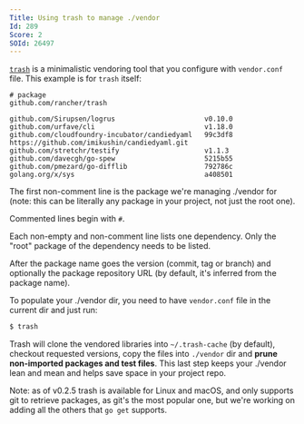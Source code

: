 ```yaml
---
Title: Using trash to manage ./vendor
Id: 289
Score: 2
SOId: 26497
---
```

[`trash`](https://github.com/rancher/trash) is a minimalistic vendoring tool that you configure with `vendor.conf` file. This example is for `trash` itself:

```text
# package
github.com/rancher/trash

github.com/Sirupsen/logrus                      v0.10.0
github.com/urfave/cli                           v1.18.0
github.com/cloudfoundry-incubator/candiedyaml   99c3df8  https://github.com/imikushin/candiedyaml.git
github.com/stretchr/testify                     v1.1.3
github.com/davecgh/go-spew                      5215b55
github.com/pmezard/go-difflib                   792786c
golang.org/x/sys                                a408501
```

The first non-comment line is the package we're managing ./vendor for (note: this can be literally any package in your project, not just the root one).

Commented lines begin with `#`.

Each non-empty and non-comment line lists one dependency. Only the "root" package of the dependency needs to be listed.

After the package name goes the version (commit, tag or branch) and optionally the package repository URL (by default, it's inferred from the package name).

To populate your ./vendor dir, you need to have `vendor.conf` file in the current dir and just run:

```sh
$ trash
```

Trash will clone the vendored libraries into `~/.trash-cache` (by default), checkout requested versions, copy the files into `./vendor` dir and **prune non-imported packages and test files**. This last step keeps your ./vendor lean and mean and helps save space in your project repo.

Note: as of v0.2.5 trash is available for Linux and macOS, and only supports git to retrieve packages, as git's the most popular one, but we're working on adding all the others that `go get` supports.
